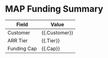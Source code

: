 # MAP Funding Summary

| Field       | Value |
|-------------|-------|
| Customer    | {{.Customer}} |
| ARR Tier    | {{.Tier}} |
| Funding Cap | {{.Cap}} |
